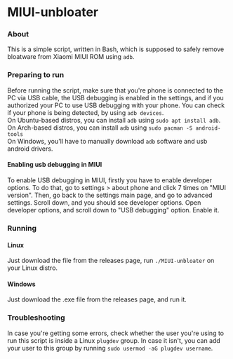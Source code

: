 # MIUI-unbloater

### About

This is a simple script, written in Bash, which is supposed to safely remove bloatware from Xiaomi MIUI ROM using `adb`.

### Preparing to run

Before running the script, make sure that you're phone is connected to the PC via USB cable, the USB debugging is enabled in the settings, and if you authorized your PC to use USB debugging with your phone. You can check if your phone is being detected, by using `adb devices`.
<br>
On Ubuntu-based distros, you can install `adb` using `sudo apt install adb`.
<br>
On Arch-based distros, you can install `adb` using `sudo pacman -S android-tools`
<br>
On Windows, you'll have to manually download `adb` software and usb android drivers.

#### Enabling usb debugging in MIUI

To enable USB debugging in MIUI, firstly you have to enable developer options. To do that, go to settings > about phone and click 7 times on "MIUI version". Then, go back to the settings main page, and go to advanced settings. Scroll down, and you should see developer options. Open developer options, and scroll down to "USB debugging" option. Enable it.

### Running

#### Linux

Just download the file from the releases page, run `./MIUI-unbloater` on your Linux distro.

#### Windows

Just download the .exe file from the releases page, and run it.

### Troubleshooting

In case you're getting some errors, check whether the user you're using to run this script is inside a Linux `plugdev` group. In case it isn't, you can add your user to this group by running `sudo usermod -aG plugdev username`.
